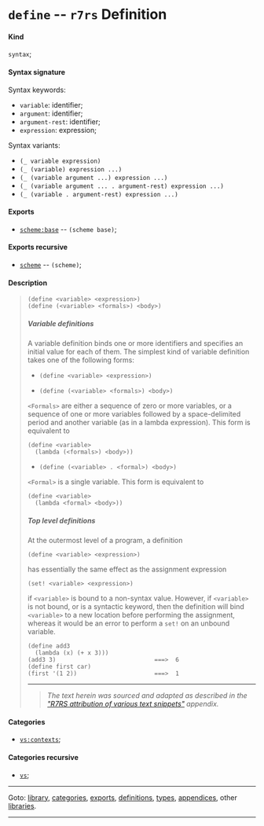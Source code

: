 

<a id='definition__r7rs__define'></a>

# `define` -- `r7rs` Definition


<a id='definition__r7rs__define__kind'></a>

#### Kind

`syntax`;


<a id='definition__r7rs__define__syntax-signature'></a>

#### Syntax signature

Syntax keywords:
 * `variable`: identifier;
 * `argument`: identifier;
 * `argument-rest`: identifier;
 * `expression`: expression;

Syntax variants:
 * `(_ variable expression)`
 * `(_ (variable) expression ...)`
 * `(_ (variable argument ...) expression ...)`
 * `(_ (variable argument ... . argument-rest) expression ...)`
 * `(_ (variable . argument-rest) expression ...)`


<a id='definition__r7rs__define__exports'></a>

#### Exports

 * [`scheme:base`](../../r7rs/exports/scheme_3a_base.md#export__r7rs__scheme_3a_base) -- `(scheme base)`;


<a id='definition__r7rs__define__exports-recursive'></a>

#### Exports recursive

 * [`scheme`](../../r7rs/exports/scheme.md#export__r7rs__scheme) -- `(scheme)`;


<a id='definition__r7rs__define__description'></a>

#### Description

> ````
> (define <variable> <expression>)
> (define (<variable> <formals>) <body>)
> ````
> 
> 
> ##### Variable definitions
> 
> A variable definition binds one or more identifiers and specifies an initial
> value for each of them.
> The simplest kind of variable definition
> takes one of the following forms:
> 
>   * `(define <variable> <expression>)`
> 
>   * `(define (<variable> <formals>) <body>)`
> 
> `<Formals>` are either a
> sequence of zero or more variables, or a sequence of one or more
> variables followed by a space-delimited period and another variable (as
> in a lambda expression).  This form is equivalent to
> ````
> (define <variable>
>   (lambda (<formals>) <body>))
> ````
> 
>   * `(define (<variable> . <formal>) <body>)`
> 
> `<Formal>` is a single
> variable.  This form is equivalent to
> ````
> (define <variable>
>   (lambda <formal> <body>))
> ````
> 
> 
> ##### Top level definitions
> 
> At the outermost level of a program, a definition
> ````
> (define <variable> <expression>)
> ````
> has essentially the same effect as the assignment expression
> ````
> (set! <variable> <expression>)
> ````
> if `<variable>` is bound to a non-syntax value.  However, if
> `<variable>` is not bound,
> or is a syntactic keyword,
> then the definition will bind
> `<variable>` to a new location before performing the assignment,
> whereas it would be an error to perform a `set!` on an
> unbound variable.
> 
> ````
> (define add3
>   (lambda (x) (+ x 3)))
> (add3 3)                            ===>  6
> (define first car)
> (first '(1 2))                      ===>  1
> ````
> 
> 
> ----
> > *The text herein was sourced and adapted as described in the ["R7RS attribution of various text snippets"](../../r7rs/appendices/attribution.md#appendix__r7rs__attribution) appendix.*


<a id='definition__r7rs__define__categories'></a>

#### Categories

 * [`vs:contexts`](../../r7rs/categories/vs_3a_contexts.md#category__r7rs__vs_3a_contexts);


<a id='definition__r7rs__define__categories-recursive'></a>

#### Categories recursive

 * [`vs`](../../r7rs/categories/vs.md#category__r7rs__vs);

----

Goto: [library](../../r7rs/_index.md#library__r7rs), [categories](../../r7rs/categories/_index.md#toc__r7rs__categories), [exports](../../r7rs/exports/_index.md#toc__r7rs__exports), [definitions](../../r7rs/definitions/_index.md#toc__r7rs__definitions), [types](../../r7rs/types/_index.md#toc__r7rs__types), [appendices](../../r7rs/appendices/_index.md#toc__r7rs__appendices), other [libraries](../../_libraries.md#toc__libraries).

----

